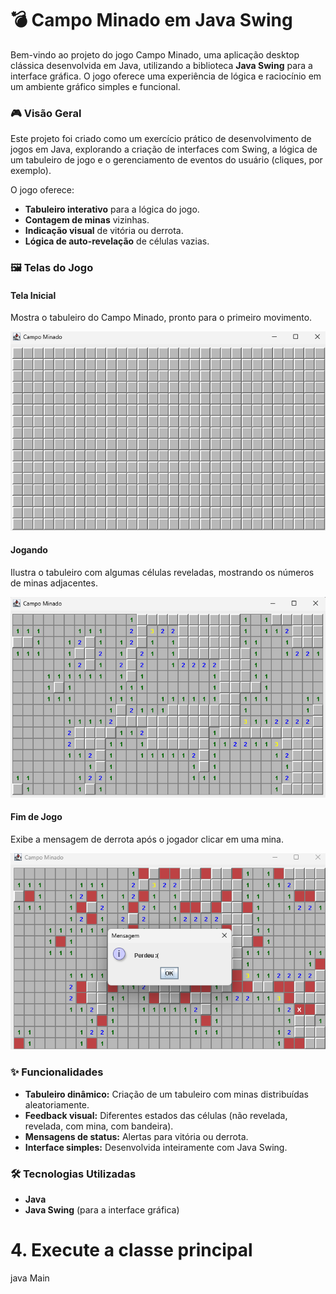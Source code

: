 # 💣 Campo Minado em Java Swing

Bem-vindo ao projeto do jogo Campo Minado, uma aplicação desktop clássica desenvolvida em Java, utilizando a biblioteca **Java Swing** para a interface gráfica. O jogo oferece uma experiência de lógica e raciocínio em um ambiente gráfico simples e funcional.

### 🎮 Visão Geral

Este projeto foi criado como um exercício prático de desenvolvimento de jogos em Java, explorando a criação de interfaces com Swing, a lógica de um tabuleiro de jogo e o gerenciamento de eventos do usuário (cliques, por exemplo).

O jogo oferece:

* **Tabuleiro interativo** para a lógica do jogo.
* **Contagem de minas** vizinhas.
* **Indicação visual** de vitória ou derrota.
* **Lógica de auto-revelação** de células vazias.

### 🖼️ Telas do Jogo

#### Tela Inicial

Mostra o tabuleiro do Campo Minado, pronto para o primeiro movimento.

![Tela inicial do jogo](telainicial.png)

#### Jogando

Ilustra o tabuleiro com algumas células reveladas, mostrando os números de minas adjacentes.

![Tela do jogo em andamento](jogando.png)

#### Fim de Jogo

Exibe a mensagem de derrota após o jogador clicar em uma mina.

![Tela de fim de jogo](fimdejogo.png)

### ✨ Funcionalidades

* **Tabuleiro dinâmico:** Criação de um tabuleiro com minas distribuídas aleatoriamente.
* **Feedback visual:** Diferentes estados das células (não revelada, revelada, com mina, com bandeira).
* **Mensagens de status:** Alertas para vitória ou derrota.
* **Interface simples:** Desenvolvida inteiramente com Java Swing.

### 🛠️ Tecnologias Utilizadas

* **Java**
* **Java Swing** (para a interface gráfica)

# 4. Execute a classe principal
java Main
